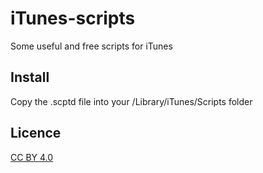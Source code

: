 # iTunes-scripts
Some useful and free scripts for iTunes

## Install
Copy the .scptd file into your /Library/iTunes/Scripts folder

## Licence
[CC BY 4.0](https://creativecommons.org/licenses/by/4.0/)
